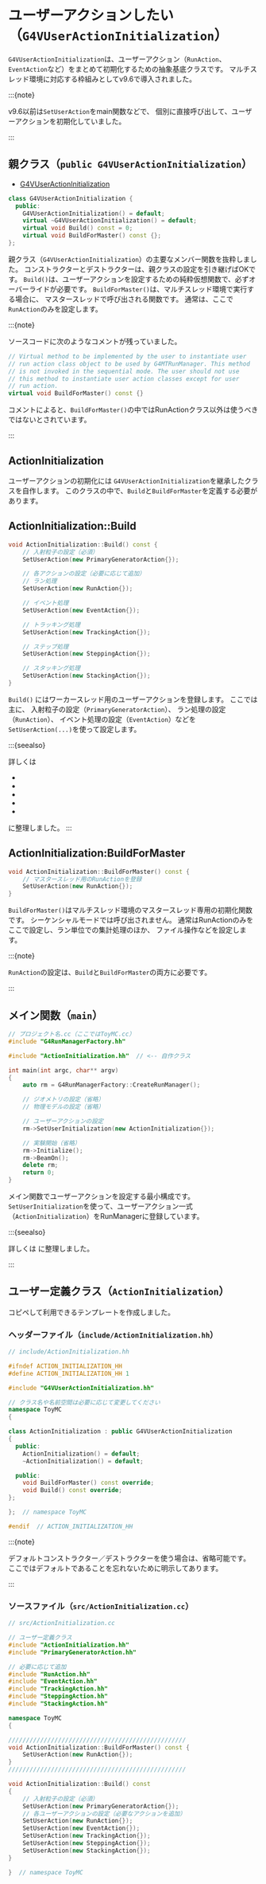 # ユーザーアクションしたい（`G4VUserActionInitialization`）

`G4VUserActionInitialization`は、ユーザーアクション（`RunAction`、`EventAction`など）をまとめて初期化するための抽象基底クラスです。
マルチスレッド環境に対応する枠組みとしてv9.6で導入されました。

:::{note}

v9.6以前は`SetUserAction`をmain関数などで、
個別に直接呼び出して、ユーザーアクションを初期化していました。

:::

## 親クラス（`public G4VUserActionInitialization`）

- [G4VUserActionInitialization](https://geant4.kek.jp/Reference/11.2.0/classG4VUserActionInitialization.html)

```cpp
class G4VUserActionInitialization {
  public:
    G4VUserActionInitialization() = default;
    virtual ~G4VUserActionInitialization() = default;
    virtual void Build() const = 0;
    virtual void BuildForMaster() const {};
};
```

親クラス（`G4VUserActionInitialization`）の主要なメンバー関数を抜粋しました。
コンストラクターとデストラクターは、親クラスの設定を引き継げばOKです。
`Build()`は、ユーザーアクションを設定するための純粋仮想関数で、必ずオーバーライドが必要です。
`BuildForMaster()`は、マルチスレッド環境で実行する場合に、
マスタースレッドで呼び出される関数です。
通常は、ここで`RunAction`のみを設定します。

:::{note}

ソースコードに次のようなコメントが残っていました。

```cpp
// Virtual method to be implemented by the user to instantiate user
// run action class object to be used by G4MTRunManager. This method
// is not invoked in the sequential mode. The user should not use
// this method to instantiate user action classes except for user
// run action.
virtual void BuildForMaster() const {}
```

コメントによると、`BuildForMaster()`の中ではRunActionクラス以外は使うべきではないとされています。

:::

## ActionInitialization

ユーザーアクションの初期化には
`G4VUserActionInitialization`を継承したクラスを自作します。
このクラスの中で、`Build`と`BuildForMaster`を定義する必要があります。

## ActionInitialization::Build

```cpp
void ActionInitialization::Build() const {
    // 入射粒子の設定（必須）
    SetUserAction(new PrimaryGeneratorAction{});

    // 各アクションの設定（必要に応じて追加）
    // ラン処理
    SetUserAction(new RunAction{});

    // イベント処理
    SetUserAction(new EventAction{});

    // トラッキング処理
    SetUserAction(new TrackingAction{});

    // ステップ処理
    SetUserAction(new SteppingAction{});

    // スタッキング処理
    SetUserAction(new StackingAction{});
}
```

`Build()`
にはワーカースレッド用のユーザーアクションを登録します。
ここでは主に、
入射粒子の設定（`PrimaryGeneratorAction`）、
ラン処理の設定（`RunAction`）、
イベント処理の設定（`EventAction`）などを
`SetUserAction(...)`を使って設定します。

:::{seealso}

詳しくは

- [](./geant4-primarygeneratoraction.md)
- [](./geant4-runaction.md)
- [](./geant4-eventaction.md)
- [](./geant4-trackingaction.md)
- [](./geant4-steppingaction.md)

に整理しました。
:::

## ActionInitialization:BuildForMaster

```cpp
void ActionInitialization::BuildForMaster() const {
    // マスタースレッド用のRunActionを登録
    SetUserAction(new RunAction{});
}
```

`BuildForMaster()`はマルチスレッド環境のマスタースレッド専用の初期化関数です。
シーケンシャルモードでは呼び出されません。
通常はRunActionのみをここで設定し、ラン単位での集計処理のほか、
ファイル操作などを設定します。

:::{note}

`RunAction`の設定は、`Build`と`BuildForMaster`の両方に必要です。

:::

## メイン関数（`main`）

```cpp
// プロジェクト名.cc（ここではToyMC.cc）
#include "G4RunManagerFactory.hh"

#include "ActionInitialization.hh"  // <-- 自作クラス

int main(int argc, char** argv)
{
    auto rm = G4RunManagerFactory::CreateRunManager();

    // ジオメトリの設定（省略）
    // 物理モデルの設定（省略）

    // ユーザーアクションの設定
    rm->SetUserInitialization(new ActionInitialization{});

    // 実験開始（省略）
    rm->Initialize();
    rm->BeamOn();
    delete rm;
    return 0;
}
```

メイン関数でユーザーアクションを設定する最小構成です。
`SetUserInitialization`を使って、ユーザーアクション一式（`ActionInitialization`）をRunManagerに登録しています。

:::{seealso}

詳しくは
[](./geant4-main.md)
に整理しました。

:::

## ユーザー定義クラス（`ActionInitialization`）

コピペして利用できるテンプレートを作成しました。

### ヘッダーファイル（`include/ActionInitialization.hh`）

```cpp
// include/ActionInitialization.hh

#ifndef ACTION_INITIALIZATION_HH
#define ACTION_INITIALIZATION_HH 1

#include "G4VUserActionInitialization.hh"

// クラス名や名前空間は必要に応じて変更してください
namespace ToyMC
{

class ActionInitialization : public G4VUserActionInitialization
{
  public:
    ActionInitialization() = default;
    ~ActionInitialization() = default;

  public:
    void BuildForMaster() const override;
    void Build() const override;
};

};  // namespace ToyMC

#endif  // ACTION_INITIALIZATION_HH
```

:::{note}

デフォルトコンストラクター／デストラクターを使う場合は、省略可能です。
ここではデフォルトであることを忘れないために明示してあります。

:::

### ソースファイル（`src/ActionInitialization.cc`）

```cpp
// src/ActionInitialization.cc

// ユーザー定義クラス
#include "ActionInitialization.hh"
#include "PrimaryGeneratorAction.hh"

// 必要に応じて追加
#include "RunAction.hh"
#include "EventAction.hh"
#include "TrackingAction.hh"
#include "SteppingAction.hh"
#include "StackingAction.hh"

namespace ToyMC
{

//////////////////////////////////////////////////
void ActionInitialization::BuildForMaster() const {
    SetUserAction(new RunAction{});
}
//////////////////////////////////////////////////

void ActionInitialization::Build() const
{
    // 入射粒子の設定（必須）
    SetUserAction(new PrimaryGeneratorAction{});
    // 各ユーザーアクションの設定（必要なアクションを追加）
    SetUserAction(new RunAction{});
    SetUserAction(new EventAction{});
    SetUserAction(new TrackingAction{});
    SetUserAction(new SteppingAction{});
    SetUserAction(new StackingAction{});
}

}  // namespace ToyMC
```
